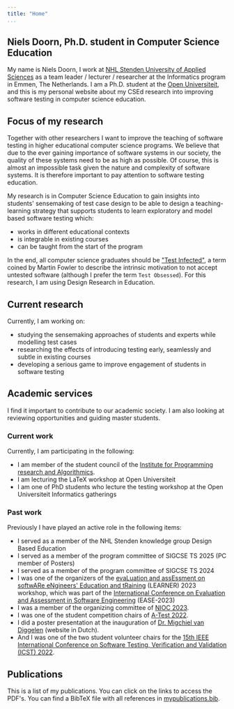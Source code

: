 ```yaml
---
title: "Home"
...
```


## Niels Doorn, Ph.D. student in Computer Science Education

My name is Niels Doorn, I work at [NHL Stenden University of Applied Sciences](https://nhlstenden.com) as a team leader / lecturer / researcher at the Informatics program in Emmen, The Netherlands. I am a Ph.D. student at the [Open Universiteit](https://ou.nl), and this is my personal website about my CSEd research into improving software testing in computer science education.

## Focus of my research

Together with other researchers I want to improve the teaching of software testing in higher educational computer science programs. We believe that due to the ever gaining importance of software systems in our society, the quality of these systems need to be as high as possible. Of course, this is almost an impossible task given the nature and complexity of software systems. It is therefore important to pay attention to software testing education.

My research is in Computer Science Education to gain insights into students' sensemaking of test case design to be able to design a teaching-learning strategy that supports students to learn exploratory and model based software testing which:

- works in different educational contexts
- is integrable in existing courses
- can be taught from the start of the program

In the end, all computer science graduates should be ["Test Infected"](http://web.archive.org/web/20210323123335/https://junit.sourceforge.net/doc/testinfected/testing.htm), a term coined by Martin Fowler to describe the intrinsic motivation to not accept untested software (although I prefer the term `Test Obsessed`).
For this research, I am using Design Research in Education.

## Current research

Currently, I am working on:

- studying the sensemaking approaches of students and experts while modelling test cases
- researching the effects of introducing testing early, seamlessly and subtle in existing courses
- developing a serious game to improve engagement of students in software testing

## Academic services

I find it important to contribute to our academic society. I am also looking at reviewing opportunities and guiding master students.

### Current work

Currently, I am participating in the following:

- I am member of the student council of the [Institute for Programming research and Algorithmics](https://ipa.win.tue.nl/).
- I am lecturing the LaTeX workshop at Open Universiteit
- I am one of PhD students who lecture the testing workshop at the Open Universiteit Informatics gatherings
 
### Past work

Previously I have played an active role in the following items:

- I served as a member of the NHL Stenden knowledge group Design Based Education 
- I served as a member of the program committee of SIGCSE TS 2025 (PC member of Posters)
- I served as a member of the program committee of SIGCSE TS 2024
- I was one of the organizers of the [evaLuation and assEssment on softwARe eNgineers' Education and tRaining](https://unibas3d.github.io/learner/) (LEARNER) 2023 workshop, which was part of the [International Conference on Evaluation and Assessment in Software Engineering](https://conf.researchr.org/home/ease-2023) (EASE-2023)
- I was a member of the organizing committee of [NIOC 2023](http://nioc.nl).
- I was one of the student competition chairs of [A-Test 2022](https://a-test.org/).
- I did a poster presentation at the inauguration of [Dr. Migchiel van Diggelen](https://www.nhlstenden.com/onderzoek/dr-migchiel-van-diggelen) (website in Dutch).
- And I was one of the two student volunteer chairs for the [15th IEEE International Conference on Software Testing, Verification and Validation (ICST) 2022](https://icst2022.vrain.upv.es/).

## Publications 

This is a list of my publications. You can click on the links to access the PDF's. You can find a BibTeX file with all references in [mypublications.bib](mypublications.bib).

<bibtex src="mypublications.bib"></bibtex>

<div id="bibtex_display"></div>

<div class="bibtex_structure">
  <div class="sections bibtextypekey">
    <div class="section inproceedings|article|misc|phdthesis|mastersthesis|bachelorsthesis|techreport|software|book">
      <div class="sort year" extra="DESC number">
        <div class="templates"></div>
      </div>
    </div>
  </div>
</div>